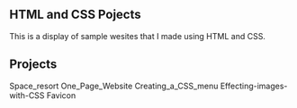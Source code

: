 HTML and CSS Pojects
--------------------
This is a display of sample wesites that I made using HTML and CSS.

Projects
--------
Space_resort
One_Page_Website
Creating_a_CSS_menu
Effecting-images-with-CSS
Favicon

